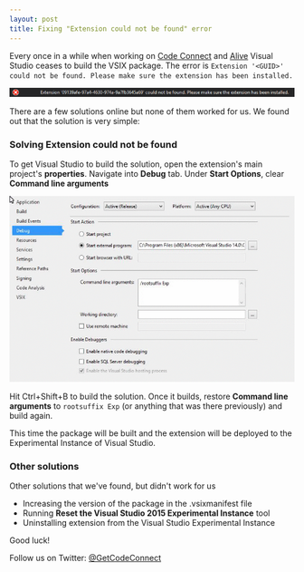 ```yaml
---
layout: post
title: Fixing "Extension could not be found" error
---
```


Every once in a while when working on [Code Connect](http://codeconnect.io/) and [Alive](http://comealive.io/) Visual Studio ceases to build the VSIX package. The error is `Extension '<GUID>' could not be found. Please make sure the extension has been installed.`

![screenshot of the error](/images/Vsix-extension-could-not-be-found/ExtensionCouldNotBeFound.png)

There are a few solutions online but none of them worked for us. We found out that the solution is very simple:

### Solving Extension could not be found

To get Visual Studio to build the solution, open the extension's main project's **properties**. Navigate into **Debug** tab. Under **Start Options**, clear **Command line arguments**

![video screenshot of the solution](/images/Vsix-extension-could-not-be-found/solution.gif)

Hit Ctrl+Shift+B to build the solution. Once it builds, restore **Command line arguments** to `rootsuffix Exp` (or anything that was there previously) and build again.

This time the package will be built and the extension will be deployed to the Experimental Instance of Visual Studio.

### Other solutions

Other solutions that we've found, but didn't work for us

 - Increasing the version of the package in the .vsixmanifest file
 - Running **Reset the Visual Studio 2015 Experimental Instance** tool
 - Uninstalling extension from the Visual Studio Experimental Instance

Good luck!

Follow us on Twitter: [@GetCodeConnect](http://twitter.com/GetCodeConnect)
